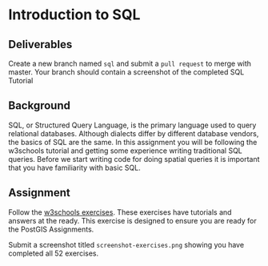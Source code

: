 # Introduction to SQL

## Deliverables
Create a new branch named `sql` and submit a `pull request` to merge with master. Your branch should contain a screenshot of the completed SQL Tutorial 

## Background
SQL, or Structured Query Language, is the primary language used to query relational databases. Although dialects differ by different database vendors, the basics of SQL are the same. In this assignment you will be following the w3schools tutorial and getting some experience writing traditional SQL queries. Before we start writing code for doing spatial queries it is important that you have familiarity with basic SQL.

## Assignment
Follow the [w3schools exercises](https://www.w3schools.com/sql/exercise.asp?filename=exercise_select1). These exercises have tutorials and answers at the ready. This exercise is designed to ensure you are ready for the PostGIS Assignments.

Submit a screenshot titled `screenshot-exercises.png` showing you have completed all 52 exercises. 



